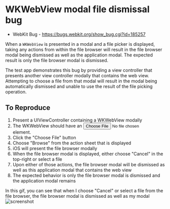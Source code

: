 #  WKWebView modal file dismissal bug

- WebKit Bug - https://bugs.webkit.org/show_bug.cgi?id=185257

When a `WKWebView` is presented in a modal and a file picker is displayed, taking any actions from within the file browser will result in the file browser modal being dismissed as well as the application modal. The expected result is only the file browser modal is dismissed.

The test app demonstrates this bug by providing a view controller that presents another view controller modally that contains the web view. Attempting to choose a file from that modal will result in the modal being automatically dismissed and unable to use the result of the file picking operation.

## To Reproduce
1. Present a UIViewController containing a WKWebView modally
2. The WKWebView should have an <input type="file"> element.
3. Click the "Choose File" button
4. Choose "Browse" from the action sheet that is displayed
5. iOS will present the file browser modally
6. When the file browser modal is displayed, either choose "Cancel" in the top-right or select a file
7. Upon either of those actions, the file browser modal will be dismissed as well as this application modal that contains the web view
8. The expected behavior is only the file browser modal is dismissed and the application modal remains

In this gif, you can see that when I choose "Cancel" or select a file from the file browser, the file browser modal is dismissed as well as my modal
![screenshot](https://github.com/zachwaugh/wkwebview-bugs/raw/master/Screenshots/modal-file-dismissal.gif)
